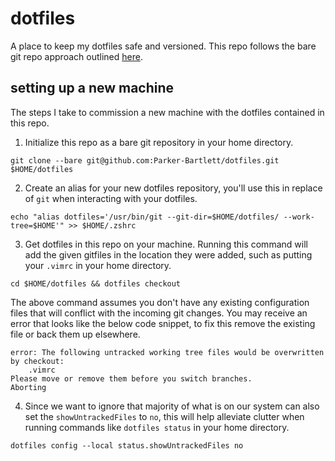 # dotfiles

A place to keep my dotfiles safe and versioned. This repo follows the bare git repo approach outlined [here](https://www.atlassian.com/git/tutorials/dotfiles).

## setting up a new machine

The steps I take to commission a new machine with the dotfiles contained in this repo.

1. Initialize this repo as a bare git repository in your home directory.
```
git clone --bare git@github.com:Parker-Bartlett/dotfiles.git $HOME/dotfiles
```

2. Create an alias for your new dotfiles repository, you'll use this in replace of `git` when interacting with your dotfiles.
```
echo "alias dotfiles='/usr/bin/git --git-dir=$HOME/dotfiles/ --work-tree=$HOME'" >> $HOME/.zshrc
```

3. Get dotfiles in this repo on your machine. Running this command will add the given gitfiles in the location they were added, such as putting your `.vimrc` in your home directory.
```
cd $HOME/dotfiles && dotfiles checkout
```
The above command assumes you don't have any existing configuration files that will conflict with the incoming git changes. You may receive an error that looks like the below code snippet, to fix this remove the existing file or back them up elsewhere.
```
error: The following untracked working tree files would be overwritten by checkout:
	.vimrc
Please move or remove them before you switch branches.
Aborting
```

4. Since we want to ignore that majority of what is on our system can also set the `showUntrackedFiles` to `no`, this will help alleviate clutter when running commands like `dotfiles status` in your home directory.
```
dotfiles config --local status.showUntrackedFiles no
```
